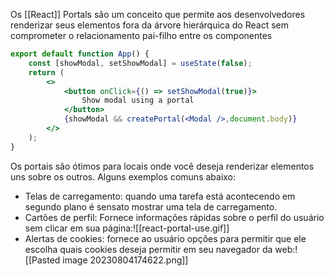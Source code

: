 Os [[React]] Portals são um conceito que permite aos desenvolvedores renderizar seus elementos fora da árvore hierárquica do React sem comprometer o relacionamento pai-filho entre os componentes
```jsx
export default function App() {
	const [showModal, setShowModal] = useState(false);
	return (
		<>
			<button onClick={() => setShowModal(true)}>
				Show modal using a portal
			</button>
			{showModal && createPortal(<Modal />,document.body)}
		</>
	);
}
```
Os portais são ótimos para locais onde você deseja renderizar elementos uns sobre os outros. Alguns exemplos comuns abaixo:
- Telas de carregamento: quando uma tarefa está acontecendo em segundo plano  é sensato mostrar uma tela de carregamento.
- Cartões de perfil: Fornece informações rápidas sobre o perfil do usuário sem clicar em sua página:![[react-portal-use.gif]]
- Alertas de cookies: fornece ao usuário opções para permitir que ele escolha quais cookies deseja permitir em seu navegador da web:![[Pasted image 20230804174622.png]]